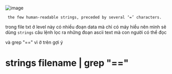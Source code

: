 ![image](https://github.com/user-attachments/assets/58c2e810-3de5-4dd9-a502-8f90b656939e)


` the few human-readable strings, preceded by several ‘=’ characters.`

trong file txt ở level này có nhiều đoạn data mà chỉ có máy hiểu nên mình sẽ dùng `strings` câu lệnh lọc ra những đoạn ascii text mà con người có thể đọc

và grep "==" vì ở trên gợi ý

# strings filename | grep "==" 


